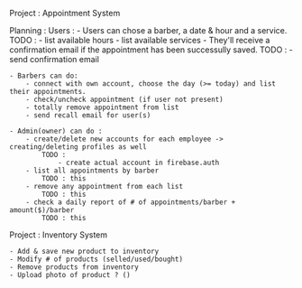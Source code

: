 

Project : Appointment System

Planning : 
    Users : 
        - Users can chose a barber, a date & hour and a service. 
            TODO : 
                - list available hours
                - list available services
        - They'll receive a confirmation email if the appointment has been successully saved.
            TODO : 
                - send confirmation email

    - Barbers can do:  
        - connect with own account, choose the day (>= today) and list their appointments.
        - check/uncheck appointment (if user not present)
        - totally remove appointment from list
        - send recall email for user(s)

    - Admin(owner) can do : 
        - create/delete new accounts for each employee -> creating/deleting profiles as well
            TODO : 
                - create actual account in firebase.auth
        - list all appointments by barber
            TODO : this
        - remove any appointment from each list
            TODO : this
        - check a daily report of # of appointments/barber + amount($)/barber
            TODO : this




Project : Inventory System
    
    - Add & save new product to inventory
    - Modify # of products (selled/used/bought)
    - Remove products from inventory
    - Upload photo of product ? ()